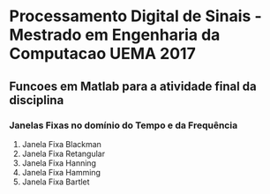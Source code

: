 # Processamento Digital de Sinais - Mestrado em Engenharia da Computacao UEMA 2017

## Funcoes em Matlab para a atividade final da disciplina 

### Janelas Fixas no domínio do Tempo e da Frequência

1. Janela Fixa Blackman
1. Janela Fixa Retangular
1. Janela Fixa Hanning
1. Janela Fixa Hamming
1. Janela Fixa Bartlet


